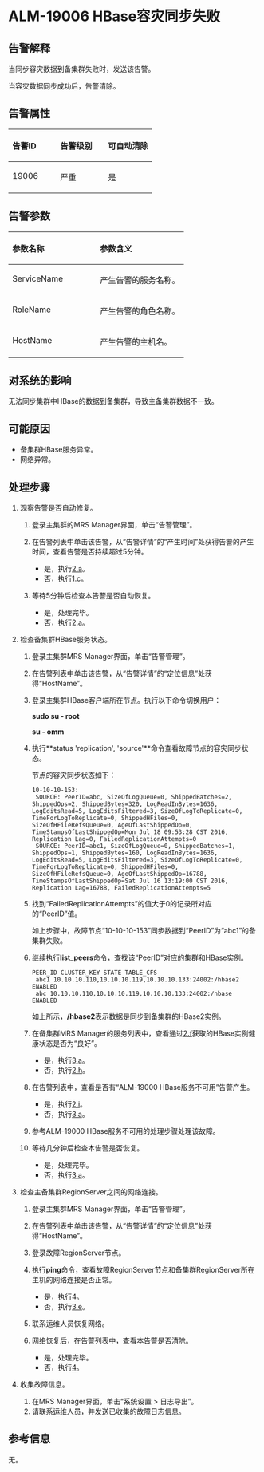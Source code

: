 # ALM-19006 HBase容灾同步失败<a name="ZH-CN_TOPIC_0174499368"></a>

## 告警解释<a name="zh-cn_topic_0093195067_zh-cn_topic_0035998741_section18389930"></a>

当同步容灾数据到备集群失败时，发送该告警。

当容灾数据同步成功后，告警清除。

## 告警属性<a name="zh-cn_topic_0093195067_zh-cn_topic_0035998741_section31291646"></a>

<a name="zh-cn_topic_0093195067_zh-cn_topic_0035998741_table57434139"></a>
<table><thead align="left"><tr id="zh-cn_topic_0093195067_zh-cn_topic_0035998741_row461342"><th class="cellrowborder" valign="top" width="33.33333333333333%" id="mcps1.1.4.1.1"><p id="zh-cn_topic_0093195067_zh-cn_topic_0035998741_p37368736"><a name="zh-cn_topic_0093195067_zh-cn_topic_0035998741_p37368736"></a><a name="zh-cn_topic_0093195067_zh-cn_topic_0035998741_p37368736"></a>告警ID</p>
</th>
<th class="cellrowborder" valign="top" width="33.33333333333333%" id="mcps1.1.4.1.2"><p id="zh-cn_topic_0093195067_zh-cn_topic_0035998741_p6968762"><a name="zh-cn_topic_0093195067_zh-cn_topic_0035998741_p6968762"></a><a name="zh-cn_topic_0093195067_zh-cn_topic_0035998741_p6968762"></a>告警级别</p>
</th>
<th class="cellrowborder" valign="top" width="33.33333333333333%" id="mcps1.1.4.1.3"><p id="zh-cn_topic_0093195067_zh-cn_topic_0035998741_p27598869"><a name="zh-cn_topic_0093195067_zh-cn_topic_0035998741_p27598869"></a><a name="zh-cn_topic_0093195067_zh-cn_topic_0035998741_p27598869"></a>可自动清除</p>
</th>
</tr>
</thead>
<tbody><tr id="zh-cn_topic_0093195067_zh-cn_topic_0035998741_row20915929"><td class="cellrowborder" valign="top" width="33.33333333333333%" headers="mcps1.1.4.1.1 "><p id="zh-cn_topic_0093195067_zh-cn_topic_0035998741_p16468652"><a name="zh-cn_topic_0093195067_zh-cn_topic_0035998741_p16468652"></a><a name="zh-cn_topic_0093195067_zh-cn_topic_0035998741_p16468652"></a>19006</p>
</td>
<td class="cellrowborder" valign="top" width="33.33333333333333%" headers="mcps1.1.4.1.2 "><p id="zh-cn_topic_0093195067_zh-cn_topic_0035998741_p58892473"><a name="zh-cn_topic_0093195067_zh-cn_topic_0035998741_p58892473"></a><a name="zh-cn_topic_0093195067_zh-cn_topic_0035998741_p58892473"></a>严重</p>
</td>
<td class="cellrowborder" valign="top" width="33.33333333333333%" headers="mcps1.1.4.1.3 "><p id="zh-cn_topic_0093195067_zh-cn_topic_0035998741_p5560998"><a name="zh-cn_topic_0093195067_zh-cn_topic_0035998741_p5560998"></a><a name="zh-cn_topic_0093195067_zh-cn_topic_0035998741_p5560998"></a>是</p>
</td>
</tr>
</tbody>
</table>

## 告警参数<a name="zh-cn_topic_0093195067_zh-cn_topic_0035998741_section13189358"></a>

<a name="zh-cn_topic_0093195067_zh-cn_topic_0035998741_table47787675"></a>
<table><thead align="left"><tr id="zh-cn_topic_0093195067_zh-cn_topic_0035998741_row20947391"><th class="cellrowborder" valign="top" width="50%" id="mcps1.1.3.1.1"><p id="zh-cn_topic_0093195067_zh-cn_topic_0035998741_p19017142"><a name="zh-cn_topic_0093195067_zh-cn_topic_0035998741_p19017142"></a><a name="zh-cn_topic_0093195067_zh-cn_topic_0035998741_p19017142"></a>参数名称</p>
</th>
<th class="cellrowborder" valign="top" width="50%" id="mcps1.1.3.1.2"><p id="zh-cn_topic_0093195067_zh-cn_topic_0035998741_p63993496"><a name="zh-cn_topic_0093195067_zh-cn_topic_0035998741_p63993496"></a><a name="zh-cn_topic_0093195067_zh-cn_topic_0035998741_p63993496"></a>参数含义</p>
</th>
</tr>
</thead>
<tbody><tr id="zh-cn_topic_0093195067_zh-cn_topic_0035998741_row16090703"><td class="cellrowborder" valign="top" width="50%" headers="mcps1.1.3.1.1 "><p id="zh-cn_topic_0093195067_zh-cn_topic_0035998741_p28278595"><a name="zh-cn_topic_0093195067_zh-cn_topic_0035998741_p28278595"></a><a name="zh-cn_topic_0093195067_zh-cn_topic_0035998741_p28278595"></a>ServiceName</p>
</td>
<td class="cellrowborder" valign="top" width="50%" headers="mcps1.1.3.1.2 "><p id="zh-cn_topic_0093195067_zh-cn_topic_0035998741_p8864859"><a name="zh-cn_topic_0093195067_zh-cn_topic_0035998741_p8864859"></a><a name="zh-cn_topic_0093195067_zh-cn_topic_0035998741_p8864859"></a>产生告警的服务名称。</p>
</td>
</tr>
<tr id="zh-cn_topic_0093195067_zh-cn_topic_0035998741_row12674872"><td class="cellrowborder" valign="top" width="50%" headers="mcps1.1.3.1.1 "><p id="zh-cn_topic_0093195067_zh-cn_topic_0035998741_p20031746"><a name="zh-cn_topic_0093195067_zh-cn_topic_0035998741_p20031746"></a><a name="zh-cn_topic_0093195067_zh-cn_topic_0035998741_p20031746"></a>RoleName</p>
</td>
<td class="cellrowborder" valign="top" width="50%" headers="mcps1.1.3.1.2 "><p id="zh-cn_topic_0093195067_zh-cn_topic_0035998741_p11958757"><a name="zh-cn_topic_0093195067_zh-cn_topic_0035998741_p11958757"></a><a name="zh-cn_topic_0093195067_zh-cn_topic_0035998741_p11958757"></a>产生告警的角色名称。</p>
</td>
</tr>
<tr id="zh-cn_topic_0093195067_zh-cn_topic_0035998741_row40519951"><td class="cellrowborder" valign="top" width="50%" headers="mcps1.1.3.1.1 "><p id="zh-cn_topic_0093195067_zh-cn_topic_0035998741_p60890569"><a name="zh-cn_topic_0093195067_zh-cn_topic_0035998741_p60890569"></a><a name="zh-cn_topic_0093195067_zh-cn_topic_0035998741_p60890569"></a>HostName</p>
</td>
<td class="cellrowborder" valign="top" width="50%" headers="mcps1.1.3.1.2 "><p id="zh-cn_topic_0093195067_zh-cn_topic_0035998741_p33189039"><a name="zh-cn_topic_0093195067_zh-cn_topic_0035998741_p33189039"></a><a name="zh-cn_topic_0093195067_zh-cn_topic_0035998741_p33189039"></a>产生告警的主机名。</p>
</td>
</tr>
</tbody>
</table>

## 对系统的影响<a name="zh-cn_topic_0093195067_zh-cn_topic_0035998741_section51595365"></a>

无法同步集群中HBase的数据到备集群，导致主备集群数据不一致。

## 可能原因<a name="zh-cn_topic_0093195067_zh-cn_topic_0035998741_section61705107"></a>

-   备集群HBase服务异常。
-   网络异常。

## 处理步骤<a name="zh-cn_topic_0093195067_zh-cn_topic_0035998741_section18475057"></a>

1.  观察告警是否自动修复。
    1.  登录主集群的MRS Manager界面，单击“告警管理”。
    2.  在告警列表中单击该告警，从“告警详情”的“产生时间”处获得告警的产生时间，查看告警是否持续超过5分钟。
        -   是，执行[2.a](#zh-cn_topic_0093195067_zh-cn_topic_0035998741_status)。
        -   否，执行[1.c](#zh-cn_topic_0093195067_zh-cn_topic_0035998741_step3)。

    3.  <a name="zh-cn_topic_0093195067_zh-cn_topic_0035998741_step3"></a>等待5分钟后检查本告警是否自动恢复。
        -   是，处理完毕。
        -   否，执行[2.a](#zh-cn_topic_0093195067_zh-cn_topic_0035998741_status)。

2.  检查备集群HBase服务状态。
    1.  <a name="zh-cn_topic_0093195067_zh-cn_topic_0035998741_status"></a>登录主集群MRS Manager界面，单击“告警管理”。
    2.  在告警列表中单击该告警，从“告警详情”的“定位信息”处获得“HostName”。
    3.  登录主集群HBase客户端所在节点。执行以下命令切换用户：

        **sudo su - root**

        **su - omm**

    4.  执行**status 'replication', 'source'**命令查看故障节点的容灾同步状态。

        节点的容灾同步状态如下：

        ```
        10-10-10-153: 
         SOURCE: PeerID=abc, SizeOfLogQueue=0, ShippedBatches=2, ShippedOps=2, ShippedBytes=320, LogReadInBytes=1636, LogEditsRead=5, LogEditsFiltered=3, SizeOfLogToReplicate=0, TimeForLogToReplicate=0, ShippedHFiles=0, SizeOfHFileRefsQueue=0, AgeOfLastShippedOp=0, TimeStampsOfLastShippedOp=Mon Jul 18 09:53:28 CST 2016, Replication Lag=0, FailedReplicationAttempts=0 
         SOURCE: PeerID=abc1, SizeOfLogQueue=0, ShippedBatches=1, ShippedOps=1, ShippedBytes=160, LogReadInBytes=1636, LogEditsRead=5, LogEditsFiltered=3, SizeOfLogToReplicate=0, TimeForLogToReplicate=0, ShippedHFiles=0, SizeOfHFileRefsQueue=0, AgeOfLastShippedOp=16788, TimeStampsOfLastShippedOp=Sat Jul 16 13:19:00 CST 2016, Replication Lag=16788, FailedReplicationAttempts=5
        ```

    5.  找到“FailedReplicationAttempts”的值大于0的记录所对应的“PeerID”值。

        如上步骤中，故障节点“10-10-10-153”同步数据到“PeerID”为“abc1”的备集群失败。

    6.  <a name="zh-cn_topic_0093195067_zh-cn_topic_0035998741_peerid"></a>继续执行**list\_peers**命令，查找该“PeerID”对应的集群和HBase实例。

        ```
        PEER_ID CLUSTER_KEY STATE TABLE_CFS 
         abc1 10.10.10.110,10.10.10.119,10.10.10.133:24002:/hbase2 ENABLED  
         abc 10.10.10.110,10.10.10.119,10.10.10.133:24002:/hbase ENABLED 
        ```

        如上所示，**/hbase2**表示数据是同步到备集群的HBase2实例。

    7.  在备集群MRS Manager的服务列表中，查看通过[2.f](#zh-cn_topic_0093195067_zh-cn_topic_0035998741_peerid)获取的HBase实例健康状态是否为“良好”。
        -   是，执行[3.a](#zh-cn_topic_0093195067_zh-cn_topic_0035998741_aalm-19006_mmccppss_net)。
        -   否，执行[2.h](#zh-cn_topic_0093195067_zh-cn_topic_0035998741_alm-19000)。

    8.  <a name="zh-cn_topic_0093195067_zh-cn_topic_0035998741_alm-19000"></a>在告警列表中，查看是否有“ALM-19000 HBase服务不可用”告警产生。
        -   是，执行[2.i](#zh-cn_topic_0093195067_zh-cn_topic_0035998741_aalm-19006_mmccppss_process)。
        -   否，执行[3.a](#zh-cn_topic_0093195067_zh-cn_topic_0035998741_aalm-19006_mmccppss_net)。

    9.  <a name="zh-cn_topic_0093195067_zh-cn_topic_0035998741_aalm-19006_mmccppss_process"></a>参考ALM-19000 HBase服务不可用的处理步骤处理该故障。
    10. 等待几分钟后检查本告警是否恢复。
        -   是，处理完毕。
        -   否，执行[3.a](#zh-cn_topic_0093195067_zh-cn_topic_0035998741_aalm-19006_mmccppss_net)。

3.  检查主备集群RegionServer之间的网络连接。
    1.  <a name="zh-cn_topic_0093195067_zh-cn_topic_0035998741_aalm-19006_mmccppss_net"></a>登录主集群MRS Manager界面，单击“告警管理”。
    2.  在告警列表中单击该告警，从“告警详情”的“定位信息”处获得“HostName”。
    3.  登录故障RegionServer节点。
    4.  执行**ping**命令，查看故障RegionServer节点和备集群RegionServer所在主机的网络连接是否正常。
        -   是，执行[4](#zh-cn_topic_0093195067_zh-cn_topic_0035998741_li979634915155)。
        -   否，执行[3.e](#zh-cn_topic_0093195067_zh-cn_topic_0035998741_s1)。

    5.  <a name="zh-cn_topic_0093195067_zh-cn_topic_0035998741_s1"></a>联系运维人员恢复网络。
    6.  网络恢复后，在告警列表中，查看本告警是否清除。
        -   是，处理完毕。
        -   否，执行[4](#zh-cn_topic_0093195067_zh-cn_topic_0035998741_li979634915155)。

4.  <a name="zh-cn_topic_0093195067_zh-cn_topic_0035998741_li979634915155"></a>收集故障信息。
    1.  在MRS Manager界面，单击“系统设置 \> 日志导出”。
    2.  请联系运维人员，并发送已收集的故障日志信息。


## 参考信息<a name="zh-cn_topic_0093195067_zh-cn_topic_0035998741_section32057793"></a>

无。

